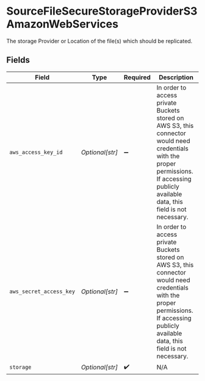 # SourceFileSecureStorageProviderS3AmazonWebServices

The storage Provider or Location of the file(s) which should be replicated.


## Fields

| Field                                                                                                                                                                                      | Type                                                                                                                                                                                       | Required                                                                                                                                                                                   | Description                                                                                                                                                                                |
| ------------------------------------------------------------------------------------------------------------------------------------------------------------------------------------------ | ------------------------------------------------------------------------------------------------------------------------------------------------------------------------------------------ | ------------------------------------------------------------------------------------------------------------------------------------------------------------------------------------------ | ------------------------------------------------------------------------------------------------------------------------------------------------------------------------------------------ |
| `aws_access_key_id`                                                                                                                                                                        | *Optional[str]*                                                                                                                                                                            | :heavy_minus_sign:                                                                                                                                                                         | In order to access private Buckets stored on AWS S3, this connector would need credentials with the proper permissions. If accessing publicly available data, this field is not necessary. |
| `aws_secret_access_key`                                                                                                                                                                    | *Optional[str]*                                                                                                                                                                            | :heavy_minus_sign:                                                                                                                                                                         | In order to access private Buckets stored on AWS S3, this connector would need credentials with the proper permissions. If accessing publicly available data, this field is not necessary. |
| `storage`                                                                                                                                                                                  | *Optional[str]*                                                                                                                                                                            | :heavy_check_mark:                                                                                                                                                                         | N/A                                                                                                                                                                                        |